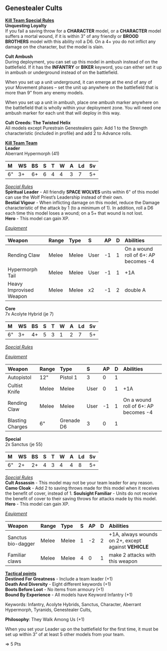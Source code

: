 ## Genestealer Cults    
<ins>**Kill Team Special Rules**</ins>  
**Unquesting Loyalty**  
If you fail a saving throw for a **<CULT> CHARACTER** model, or a **<CULT> CHARACTER** model suffers a mortal wound, if it is within 3" of any friendly **<CULT>** or **BROOD BROTHERS** model with this ability roll a D6. On a 4+ you do not inflict any damage on the character, but the model is slain.

**Cult Ambush**  
During deployment, you can set up this model in ambush instead of on the battlefield. If it has the **INFANTRY** or **BIKER** keyword, you can either set it up in ambush or underground instead of on the battlefield.

When you set up a unit underground, it can emerge at the end of any of your Movement phases – set the unit up anywhere on the battlefield that is more than 9" from any enemy models.

When you set up a unit in ambush, place one ambush marker anywhere on the battlefield that is wholly within your deployment zone. You will need one ambush marker for each unit that will deploy in this way.

**Cult Creeds: The Twisted Helix**  
All **<Cult>** models except Purestrain Genestealers gain: Add 1 to the Strength characteristic (included in profile) and add 2 to Advance rolls.

<ins>**Kill Team Team**</ins>  
**Leader**  
Aberrant Hypermorph (41)  

|M|WS|BS|S|T|W|A|Ld|Sv|
|:---|:---|:---|:---|:---|:---|:---|:---|:---|
|6"|3+|6+|6|4|4|3|7|5+|

<ins>*Special Rules*</ins>  
**Spiritual Leader** - All friendly **SPACE WOLVES** units within 6" of this model can use the Wolf Priest’s Leadership instead of their own.  
**Bestial Vigour** - When inflicting damage on this model, reduce the Damage characteristic of the attack by 1 (to a minimum of 1). In addition, roll a D6 each time this model loses a wound; on a 5+ that wound is not lost.  
**Hero** - This model can gain XP.  

<ins>*Equipment*</ins>  

|Weapon|Range|Type|S|AP|D|Abilities|
|:---|:---|:---|:---|:---|:---|:---|
|Rending Claw|Melee|Melee|User|-1|1|On a wound roll of 6+: AP becomes -4|
|Hypermorph Tail| Melee|Melee|User|-1|1|+1A|
|Heavy Improvised Weapon| Melee|Melee|x2|-1|2|double A|

**Core**  
7x Acolyte Hybrid (je 7)  

|M|WS|BS|S|T|W|A|Ld|Sv|
|:---|:---|:---|:---|:---|:---|:---|:---|:---|
|6"|3+|4+|5|3|1|2|7|5+|

<ins>*Special Rules*</ins>  

<ins>*Equipment*</ins>  

|Weapon|Range|Type|S|AP|D|Abilities|
|:---|:---|:---|:---|:---|:---|:---|
|Autopistol|12"|Pistol 1|3|0|1||
|Cultist Knife| Melee|Melee|User|0|1|+1A|
|Rending Claw|Melee|Melee|User|-1|1|On a wound roll of 6+: AP becomes -4|
|Blasting Charges|6"|Grenade D6|3|0|1||

**Special**  
2x Sanctus (je 55)  

|M|WS|BS|S|T|W|A|Ld|Sv|
|:---|:---|:---|:---|:---|:---|:---|:---|:---|
|6"|2+|2+|4|3|4|4|8|5+|

<ins>*Special Rules*</ins>  
**Cult Assassin** - This model may not be your team leader for any reason.
**Camo Cloak** - Add 2 to saving throws made for this model when it receives the benefit of cover, instead of 1.
**Soulsight Familiar** - Units do not receive the benefit of cover to their saving throws for attacks made by this model.
**Hero** - This model can gain XP.  

<ins>*Equipment*</ins>  

|Weapon|Range|Type|S|AP|D|Abilities|
|:---|:---|:---|:---|:---|:---|:---|
|Sanctus bio-dagger|Melee|Melee|1|-2|2|+1A, always wounds on 2+, except against **VEHICLE** |
|Familiar claws| Melee|Melee|4|0|1|make 2 attacks with this weapon|


<ins>**Tactical points**</ins>  
**Destined For Greatness** - Include a team leader (+1)  
**Death And Diversity** - Eight different keywords (+1)  
**Boots Before Loot** - No items from armoury (+1)  
**Bound By Experience** - All models have Keyword Infantry (+1)  

Keywords: Infantry, Acolyte Hybrids, Sanctus, Character, Aberrant Hypermorph, Tyranids,
Genestealer Cults, <Cult>

**Philosophy**: They Walk Among Us (+1)

When you set your Leader up on the battlefield for the first time, it must be set
up within 3” of at least 5 other models from your team.

=> 5 Pts
